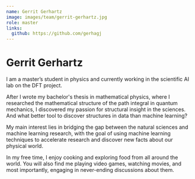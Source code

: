 ```yaml
---
name: Gerrit Gerhartz
image: images/team/gerrit-gerhartz.jpg
role: master
links:
  github: https://github.com/gerhagj
---
```


# Gerrit Gerhartz

I am a master’s student in physics and currently working in the scientific AI lab on the DFT project.

After I wrote my bachelor's thesis in mathematical physics, where I researched the mathematical structure of the path integral in quantum mechanics, I discovered my passion for structural insight in the sciences. And what better tool to discover structures in data than machine learning?

My main interest lies in bridging the gap between the natural sciences and machine learning research, with the goal of using machine learning techniques to accelerate research and discover new facts about our physical world.

In my free time, I enjoy cooking and exploring food from all around the world. You will also find me playing video games, watching movies, and most importantly, engaging in never-ending discussions about them.
